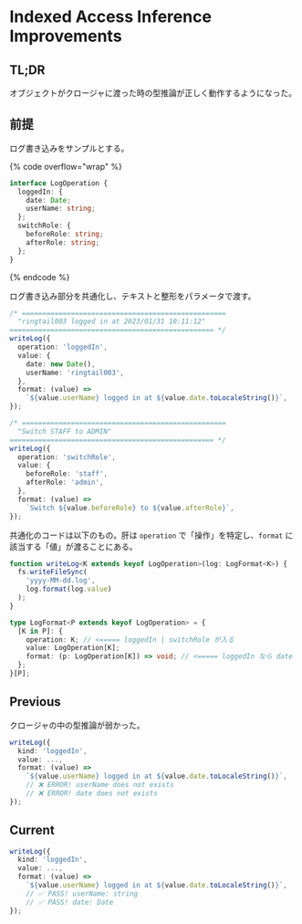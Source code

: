 # Indexed Access Inference Improvements

## TL;DR

オブジェクトがクロージャに渡った時の型推論が正しく動作するようになった。

## 前提

ログ書き込みをサンプルとする。

{% code overflow="wrap" %}
```typescript
interface LogOperation {
  loggedIn: { 
    date: Date;
    userName: string;
  };
  switchRole: {
    beforeRole: string;
    afterRole: string;
  };
}

```
{% endcode %}

ログ書き込み部分を共通化し、テキストと整形をパラメータで渡す。

```typescript
/* ==================================================
  "ringtail003 logged in at 2023/01/31 10:11:12"
================================================== */
writeLog({
  operation: 'loggedIn',
  value: {
    date: new Date(),
    userName: 'ringtail003',
  },
  format: (value) => 
    `${value.userName} logged in at ${value.date.toLocaleString()}`,
});

/* ==================================================
  "Switch STAFF to ADMIN"
================================================== */
writeLog({
  operation: 'switchRole',
  value: {
    beforeRole: 'staff',
    afterRole: 'admin',
  },
  format: (value) => 
    `Switch ${value.beforeRole} to ${value.afterRole}`,
});
```

共通化のコードは以下のもの。肝は `operation` で「操作」を特定し、`format` に該当する「値」が渡ることにある。

```typescript
function writeLog<K extends keyof LogOperation>(log: LogFormat<K>) {
  fs.writeFileSync(
    'yyyy-MM-dd.log',
    log.format(log.value)
  );
}

type LogFormat<P extends keyof LogOperation> = {
  [K in P]: {
    operation: K; // <===== loggedIn | switchRole が入る
    value: LogOperation[K];
    format: (p: LogOperation[K]) => void; // <===== loggedIn なら date を持っている
  };
}[P];
```

## Previous

クロージャの中の型推論が弱かった。

```typescript
writeLog({
  kind: 'loggedIn',
  value: ...,
  format: (value) => 
    `${value.userName} logged in at ${value.date.toLocaleString()}`,
    // ❌ ERROR! userName does not exists
    // ❌ ERROR! date does not exists
});
```

## Current

```typescript
writeLog({
  kind: 'loggedIn',
  value: ...,
  format: (value) => 
    `${value.userName} logged in at ${value.date.toLocaleString()}`,
    // ✅ PASS! userName: string
    // ✅ PASS! date: Date
});
```
